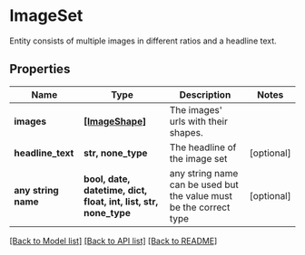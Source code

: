 # ImageSet

Entity consists of multiple images in different ratios and a headline text.

## Properties
Name | Type | Description | Notes
------------ | ------------- | ------------- | -------------
**images** | [**[ImageShape]**](ImageShape.md) | The images&#39; urls with their shapes. | 
**headline_text** | **str, none_type** | The headline of the image set | [optional] 
**any string name** | **bool, date, datetime, dict, float, int, list, str, none_type** | any string name can be used but the value must be the correct type | [optional]

[[Back to Model list]](../README.md#documentation-for-models) [[Back to API list]](../README.md#documentation-for-api-endpoints) [[Back to README]](../README.md)


